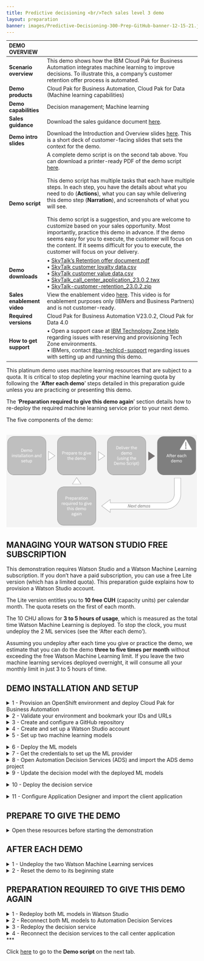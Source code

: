 ```yaml
---
title: Predictive decisioning <br/>Tech sales level 3 demo
layout: preparation
banner: images/Predictive-Decisioning-300-Prep-GitHub-banner-12-15-21.jpg
---
```



| DEMO OVERVIEW | |
| :---         | :--- |
| **Scenario overview** | This demo shows how the IBM Cloud Pak for Business Automation integrates machine learning to improve decisions. To illustrate this, a company’s customer retention offer process is automated. |
| **Demo products** | Cloud Pak for Business Automation, Cloud Pak for Data (Machine learning capabilities) |
| **Demo capabilities** | Decision management; Machine learning |
| **Sales guidance** | Download the sales guidance document <a href="./files/Predictive Decisioning Platinum Demo - Sales guidance.pdf" target="_blank" rel="noreferrer">here</a>. |
| **Demo intro slides** | Download the Introduction and Overview slides <a href="./files/Predictive Decisioning Platinum Demo - Intro deck.pptx" target="_blank" rel="noreferrer">here</a>. This is a short deck of customer-facing slides that sets the context for the demo. |
| **Demo script** | A complete demo script is on the second tab above. You can download a printer-ready PDF of the demo script <a href="./files/Predictive Decisioning Platinum Demo - PDF script.pdf" target="_blank" rel="noreferrer">here</a>. <br/><br/> This demo script has multiple tasks that each have multiple steps. In each step, you have the details about what you need to do (**Actions**), what you can say while delivering this demo step (**Narration**), and screenshots of what you will see.<br/><br/>This demo script is a suggestion, and you are welcome to customize based on your sales opportunity. Most importantly, practice this demo in advance. If the demo seems easy for you to execute, the customer will focus on the content. If it seems difficult for you to execute, the customer will focus on your delivery. |
| **Demo downloads** | • <a href="./files/Retention Policy.pdf" target="_blank" rel="noreferrer">SkyTalk’s Retention offer document.pdf</a> <br/>• <a href="./files/SkyTalk customer loyalty data.csv" target="_blank" rel="noreferrer">SkyTalk customer loyalty data.csv</a> <br/>• <a href="./files/SkyTalk customer value data.csv" target="_blank" rel="noreferrer">SkyTalk customer value data.csv</a> <br/>• <a href="./files/SkyTalk_call_center_application_23.0.2.twx" target="_blank" rel="noreferrer">SkyTalk_call_center_application_23.0.2.twx</a> <br/>• <a href="./files/SkyTalk-customer-retention_23.0.2.zip" target="_blank" rel="noreferrer">SkyTalk-customer-retention_23.0.2.zip</a> |
| **Sales enablement video** | View the enablement video  <a href="https://ibm.box.com/s/mzlmipw8gux5xnaeokjgvko10vxrsdkl" target="_blank" rel="noreferrer">here</a>. This video is for enablement purposes only (IBMers and Business Partners) and is not customer-ready. |
| **Required versions** | Cloud Pak for Business Automation V23.0.2, Cloud Pak for Data 4.0 <br/> |
| **How to get support** | • Open a support case at <a href="https://techzone.ibm.com/help" target="_blank" rel="noreferrer">IBM Technology Zone Help</a> regarding issues with reserving and provisioning Tech Zone environments.<br/>• IBMers, contact <a href="https://ibm.enterprise.slack.com/archives/C06HT5PHLN9" target="_blank" rel="noreferrer">#ba-techlcd-support</a>  regarding issues with setting up and running this demo. |

<span id="top"></span>

This platinum demo uses machine learning resources that are subject to a quota. It is critical to stop depleting your machine learning quota by following the ‘**After each demo**’ steps detailed in this preparation guide unless you are practicing or presenting this demo.

The ‘**Preparation required to give this demo again**’ section details how to re-deploy the required machine learning service prior to your next demo.

The five components of the demo:<br/><br/>

<img src="images/Prep267.png" width="800" />

## **MANAGING YOUR WATSON STUDIO FREE SUBSCRIPTION**

This demonstration requires Watson Studio and a Watson Machine Learning subscription. If you don’t have a paid subscription, you can use a free Lite version (which has a limited quota). This preparation guide explains how to provision a Watson Studio account.

The Lite version entitles you to **10 free CUH** (capacity units) per calendar month. The quota resets on the first of each month.

The 10 CHU allows for **3 to 5 hours of usage**, which is measured as the total time Watson Machine Learning is deployed. To stop the clock, you must undeploy the 2 ML services (see the ‘After each demo’).

Assuming you undeploy after each time you give or practice the demo, we estimate that you can do the demo **three to five times per month** without exceeding the free Watson Machine Learning limit. If you leave the two machine learning services deployed overnight, it will consume all your monthly limit in just 3 to 5 hours of time.

## **DEMO INSTALLATION AND SETUP**
<span id="importFlow"></span>
<details markdown="1">

<summary>1 - Provision an OpenShift environment and deploy Cloud Pak for Business Automation</summary>

To run this demonstration, you will need an OpenShift environment with Cloud Pak
for Business Automation 23.0.2 installed. We will use IBM Operational Decision
Manager on prem version contained in this installation. <br/> <inline-notification text="Note: If you want to use your ODM hosted on a SaaS tenant, just contact your SaaS administrator to get a user and password to connect your RES in Basic Authentication. Go directly to Step 3: Download the installation files."></inline-notification>

1. Visit the <a href="https://techzone.ibm.com/collection/tech-zone-certified-base-images/journey-pre-installed-software" target="_blank" rel="noreferrer">TechZone environment provisioning</a> page. <br/><br/>

2. Click the **CP4BA 23.0.x - Multi-Pattern Starter** tile. <br/> <img src="images/Prep-1-2-2.png" width="800" /><br/>

3. Select **Reserve now** tile. <br/> <img src="images/Prep-1-2-3.png" width="800" /><br/>

4. Select **Practice / Self-Education** <br/> <img src="images/Prep-1-2-4.png" width="800" /><br/>

5. Enter a **Purpose description** <br/> <img src="images/Prep-1-2-5.png" width="800" /><br/>

6. Select your **Preferred Geography** <br/> <img src="images/Prep-1-2-6.png" width="800" /><br/>

7. Select  **'5''** as **'Worker Node Couunt'**<br/> <img src="images/Prep-1-2-7.png" width="800" /><br/>

8. Select **’16 vCPU x 64GB – 100GB ephemeral storage’** as the **Starter service** (1) in the **Worker Node Flavor** <br/> <img src="images/Prep-1-2-8.png" width="800" /><br/>

9. Read and agree to **IBM Technology Zone's Terms and Conditions and End User Security Policies** (1). Click **Submit** (2). <br/> <img src="images/Prep-1-2-9.png" width="800" /><br/>

10. Check that the request was correctly submitted, and wait for the confirmation emails. <br/> <img src="images/Prep-1-2-10.png" width="800" /><br/>

**[Go to top](#top)**

</details>
<span id="importFlow"></span>
<details markdown="1">

<summary>2 - Validate your environment and bookmark your IDs and URLs</summary>
<br/>
After 4-5 hours, your Cloud Pak for Business Automation (CP4BA) should be ready. After requesting your CP4BA, you will receive a series of emails from IBM Technology Zone regarding the progress of your request.

1. Check for an email with the subject **Reservation Ready on IBM Technology Zone** (1). Click **View My Reservations** (2) <br/> <img src="images/Prep-2-1-1.png" width="800" /><br/>

2. Copy paste your **Kubeadmin / Passwords** in your notebook <br/> <img src="images/Prep-2-1-2.png" width="800" /><br/>

3. Click your reservation tile. <br/> <img src="images/Prep-2-1-3.png" width="800" /><br/> <inline-notification text="Your reservation status should be <strong>Ready</strong>"></inline-notification> 

4. Click the **Open your IBM Cloud environment**. <br/> <img src="images/Prep-2-1-4.png" width="800" /><br/>

1. Log in to your OpenShift console using the credentials provided during section 1 above.<br/><br/>

6. Expand the **Workloads** (1) and click **ConfigMaps** (2). <img src="images/Prep-2-6.png" width="800" /><br/>

7. Expand the **projects** menu (1) and click **cp4ba-starter** (2).<img src="images/Prep-2-7.png" width="800" /><br/>

8. Type '**access**' (1). Check that the **icp4adeploy-cp4ba-access-info** config map is present. <img src="images/Prep-2-8.png" width="800" /><inline-notification text="If the file is not listed, wait five more minutes for the CP4BA deployment to be completed"></inline-notification>

9. Click **icp4adeploy-cp4ba-access-info**. <img src="images/Prep-2-9.png" width="800" /><br/>

10. Scroll down (1) and check that all the ADS access information is displayed. ADS is the last element to install, so your CP4BA setup is completed once this info displays. <br/><img src="images/Prep-2-10.png" width="800" /><br/>

11. Copy the **CP4admin username** and **password** used to log in to the various CP4BA components into a note to access later. <img src="images/Prep-2-11.png" width="800" /><br/>

12. Copy the **URL** needed to access the various products required in this demonstration into a note to access later.<img src="images/Prep-2-12.png" width="800" /><br/>

**[Go to top](#top)**

</details>
<span id="importFlow"></span>
<details markdown="1">

<summary>3 - Create and configure a GitHub repository </summary>
<br/>
A GitHub repository is required to manage decision projects in ADS. You must create a personal Git repository. You can use for example https://github.com and create your own account. IBMers can use the IBM enterprise git on https://github.ibm.com.
<br/>
After logging into GitHub:
<br/>
1. Click **New** in the repository section.<img src="images/Prep10.png" width="800" /><br/>
2. Enter ‘**SkyTalk retention DS**’ (1) in the **Repository name** field. Click **Create repository** (2).<br/><img src="images/Prep11.png" width="800" /><br/>
3. Bookmark the repository URL (to configure ADS in a future step).<br/><img src="images/Prep12.png" width="800" /><br/>
4. Click your **profile** icon (1), then select **Settings** (2).<br/><img src="images/Prep13.png" width="800" /><br/>
5. Click **Developer settings**.<br/><img src="images/Prep14.png" width="800" /><br/>
6. Expand **Personal access tokens** and click **Tokens (classic)**.<br/><img src="images/Prep15.png" width="800" /><br/>
7. Click **Generate new token**.<br/><img src="images/Prep16.png" width="800" /><br/>
8. Enter **'ADS Platinum demo 23.0.2'** in the **Note** (1) and check **repo** (2).<br/><img src="images/Prep-3-8.png" width="800" /><br/>
9. Scroll down and click **Generate token**.<br/><img src="images/Prep18.png" width="800" /><br/>
10. Copy the **Personal access token** ID (it will be used in ADS).<br/><img src="images/Prep19.png" width="800" /><br/>
11. Expand your profile (1) and copy your **username** (it will be used in ADS).<br/><img src="images/Username.png" width="800" /><br/>

**[Go to top](#top)**

</details>
<span id="importFlow"></span>
<details markdown="1">

<summary>4 - Create and set up a Watson Studio account </summary>
1. Go to <a href="http://cloud.ibm.com" target="_blank" rel="noreferrer">IBM Cloud</a>.<br/>
2. Enter your **IBM ID**. If you do not have one, create a new one.<br/>
3. Ensure you are in your own Cloud Pak for Data account instance (1). Click **Create resource** (2).
<br/><img src="images/Prep20.png" width="800" /><br/>
4. If prompted, click **Go** in the **Internal Paid Account** column.<br/><img src="images/Prep268.png" width="800" /><br/>
5. Type **'watson'** (1) in the search field and then select **Watson Studio** (2).
<br/><img src="images/Prep21.png" width="800" /><br/>
6. Select the **Lite** plan (1) and a **location** (2). Read and accept **license agreements** (3). Click **Create** (4).
<br/><img src="images/Prep22.png" width="800" /><br/>
7. Return to **IBM Cloud**.
<br/><img src="images/Prep23.png" width="800" /><br/>
8. Click **Create resource**.<br/><img src="images/Prep24.png" width="800" /><br/>
9. Type **'machine'** (1) in the search field and then select **Watson Machine Learning** (2).
<br/><img src="images/Prep25.png" width="800" /><br/>
10. Select the **Lite** plan (1) and a **location** (2). Read and accept **license agreements** (3). Click **Create** (4).
<br/><img src="images/Prep26.png" width="800" /><br/>
11. Return to **IBM Cloud**.
<br/><img src="images/Prep27.png" width="800" /><br/>
12.	Click **Create resource**.
<br/><img src="images/Prep28.png" width="800" /><br/>
13. Type **'Object'** (1) in the search field and then select **Object Storage** (2).
<br/><img src="images/Prep29.png" width="800" /><br/>
14. Select **IBM Cloud** (1). Choose the **Lite** plan (2) and click **Create** (3).
<br/><img src="images/Prep30.png" width="800" /><br/>
15. Expand the **top menu** (1) and then select **Resource list** (2).
<br/><img src="images/Prep31.png" width="800" /><br/>
16. The new services should appear. Click **Watson Studio-2d**.
<br/><img src="images/Prep32.png" width="800" /><br/>
17. Click **Launch in IBM Cloud Pak for Data**.
<br/><img src="images/Prep33.png" width="800" /><br/>
18. Click **+** next to **Deployments**.
<br/><img src="images/Prep34.png" width="800" /><br/>
19. Name the production space **'SkyTalk production space'** (1). Select **Cloud Object Storage-xx** as the **storage service** (2). Select your **Machine Learning-xx** (3) as the machine learning service. Click **Create** (4).<br/><img src="images/Prep35.png" width="800" /><br/>
20.	Click **Close**.<br/><img src="images/Prep36.png" width="800" /><br/>
21. Click the **IBM Watson Studio** logo on the left side of the toolbar to return to the home page.<br/><img src="images/Prep37.png" width="800" /><br/>

**[Go to top](#top)**

</details>
<span id="importFlow"></span>
<details markdown="1">

<summary>5 - Set up two machine learning models </summary>
The Watson Studio environment is completely set up. The three services (Watson Studio, ML, and Storage) are ready, and the deployment environment is set up. Now let’s create the two prediction services using AutoAI in Watson Studio.
<br/>
Ensure you have downloaded these two data files prior to starting this step:
<br/>
<a href="./files/SkyTalk customer loyalty data.csv" target="_blank" rel="noreferrer">SkyTalk customer loyalty data.csv</a><br/>
<a href="./files/SkyTalk customer value data.csv" target="_blank" rel="noreferrer">SkyTalk customer value data.csv</a>
<br/><br/>
1. Click **+** next to **Projects**.
<br/><img src="images/Prep38.png" width="800" /><br/>
2. Select **Create an empty project**.
<br/><img src="images/Prep39.png" width="800" /><br/>
3. Name the project **'SkyTalk customer retention'** (1) and click **Create** (2).<br/>
<br/><img src="images/Prep40.png" width="800" /><br/>
4. Click the **Assets** tab.<br/>
<br/><img src="images/Prep41.png" width="800" /><br/>
5. Click **New asset +**.
<br/><img src="images/Prep42.png" width="800" /> <br/>
6. Select **AutoAI**.
<br/><img src="images/Prep43.png" width="800" /> <br/>
7. Name the AutoAI experiment **'SkyTalk churn prediction'** (1) and click **Associate a Machine Learning service instance** (2).
<br/><img src="images/Prep44.png" width="800" /><br/>
8. Select the **Machine learning-xx** (1) service. Click **Associate** (2).
<br/><img src="images/Prep45.png" width="800" /> <br/>
9. Click **Reload**.
<br/><img src="images/Prep46.png" width="800" /> <br/>
10. Click **Create**.
<br/><img src="images/Prep47.png" width="800" /> <br/>
11. Click **Browse**.
<br/><img src="images/Prep48.png" width="800" /> <br/>
12. Select the **SkyTalk customer loyalty data.csv** file (1) and click **Open** (2).
<br/><img src="images/Prep49.png" width="800" /> <br/>
13. When prompted **‘Create a time series forecast?'**, click **No**.
<br/><img src="images/Prep50.png" width="800" /> <br/>
14. When prompted **'What do you want to predict?'**, select **CHURN**.
<br/><img src="images/Prep52.png" width="800" /><br/>
15. Click **Run experiment**.
<br/><img src="images/Prep53.png" width="800" /> <br/>
16. The tool will create 8 pipelines, which will take approximately two minutes.
<br/><img src="images/Prep54.png" width="800" /> <br/>
17.	Scroll down to the pipeline marked with a star in the **Pipeline leaderboard** list and click **Save as** in the corresponding row.
<br/><img src="images/Prep55.png" width="800" /> <br/>
18. Select **Model** (1) and click **Create** (2).
<br/><img src="images/Prep56.png" width="800" /> <br/>
19. A **Saved model successfully** confirmation message appears.
<br/><img src="images/Prep57.png" width="500" /><br/>
20. Return to the project view by clicking **SkyTalk customer retention** in the breadcrumb navigation.
<br/><img src="images/Prep58.png" width="800" /><br/>
21. Click **New asset +**.
<br/><img src="images/Prep59.png" width="800" /><br/>
22.	Repeat steps 6 – 21 to create another model to predict Skytalk’s customer lifetime value.<br/>
• When repeating step 7, name the AutoAI experiment **‘SkyTalk lifetime value prediction’**. <br/>
• When repeating step 12, select the **SkyTalk customer value data** (2) file.<br/>
• When repeating step 14, select the **Lifetimevalue**.
<br/>
23.	After saving the starred pipeline as the **Skytalk lifetime value prediction** model, return to the project view by clicking **SkyTalk customer retention** in the breadcrumb menu.<br/><img src="images/Prep61.png" width="800" /><br/>
The two models display and are ready to be published in the deployment space.
<br/><img src="images/Prep62.png" width="800" /><br/>
24.	Hover the mouse over the first model and click **Promote to space**.
<br/><img src="images/Prep63.png" width="800" /><br/>
25.	Choose the **SkyTalk production space** (1) as the **Target space** and click **Promote** (2).
<br/><img src="images/Prep64.png" width="800" /><br/>
26.	Repeat steps 4.24 and 4.25 to promote the second model.
<br/>
27.	Return to the IBM Watson Studio home page then click **SkyTalk production space** in the deployment space section.
<br/><img src="images/Prep65.png" width="800" /><br/>
28.	Select the **Assets** tab.
<br/><img src="images/Prep66.png" width="800" /><br/>
29.	The **Assets** tab displays. The two Machine learning services are ready to be deployed.
<br/><img src="images/Prep67.png" width="800" /><br/>

**[Go to top](#top)**

</details>

<span id="step4"></span>

<details markdown="1">

<summary>6 - Deploy the ML models</summary>
<inline-notification text="Any time your ML services are deployed, your Machine Learning Lite subscription quota is consumed. To avoid running out of Watson ML quota, undeploy your ML services whenever you are not practicing or giving this demo."></inline-notification>
<br/>
The **Reset the demo to its beginning state** step on this page below contains the process to undeploy the services and stop the billing process.
<br/>
Redeploy your ML services approximately 15 minutes prior to practicing or giving this demo.
<br/>
1. From the Watson Studio environment, select the **SkyTalk production space** deployment space.
<br/><img src="images/Prep68.png" width="800" /><br/>
2. Select the **Assets** tab.
<br/><img src="images/Prep69.png" width="800" /><br/>
3. Deploy the **Skytalk churn prediction** by hovering your mouse over the right side of the corresponding row, clicking the rocket icon that appears, and clicking **Deploy**.
<br/><img src="images/Prep70.png" width="800" /><br/>
4. Select **Online** (1), name the deployment **'churn'** (2), and click **Create** (3).
<br/><img src="images/Prep71.png" width="800" /><br/>
5. Return to the **SkyTalk production space** using the breadcrumb menu and deploy the **Skytalk lifetime value prediction** by hovering your mouse over the right side of the corresponding row, clicking the rocket icon that appears, and clicking **Deploy**.
<br/><img src="images/Prep72.png" width="800" /><br/>
6. Select **Online** (1), name the deployment **'Lifetime value'** (2), and click **Create** (3).
<br/><img src="images/Prep73.png" width="800" /><br/>
7. Return to the **SkyTalk production space** using the breadcrumb menu and click the **Deployments** tab. Ensure the two services are deployed.
<br/><img src="images/Prep74.png" width="800" /><br/>

**[Go to top](#top)**

</details>
<span id="importFlow"></span>
<details markdown="1">

<summary>7 - Get the credentials to set up the ML provider</summary>
This section explains how to get the credentials to set up the machine learning provider in ADS.
<br/>
1. In the **Deployments - SkyTalk production space**, select the **Deployments** tab (1) and click **churn** (2).
<br/><img src="images/Prep75.png" width="800" /> <br/>
2. Copy the first portion of the **Endpoint** URL path (the blue hightlighted section in the screenshot) and save it for the upcoming ML provider configuration.
<br/><img src="images/Prep76.png" width="800" /> <br/>
3. Click **SkyTalk production space** in the breadcrumb menu.
<br/><img src="images/Prep77.png" width="800" /><br/>
4. Select the **Manage** tab.
<br/><img src="images/Prep78.png" width="800" /><br/>
5. Copy the deployment **Space GUID** and save it for the upcoming ML provider configuration step.
<br/><img src="images/Prep79.png" width="800" /> <br/>
6. Log out and return to the IBM Cloud environment at  <a href="http://cloud.ibm.com" target="_blank" rel="noreferrer">cloud.ibm.com </a>. Make sure you are in your personal Cloud Pak for Data instance.
<br/><img src="images/Prep80.png" width="800" /> <br/>
7. Click the **Manage** tab and select **Access (IAM)**.
<br/><img src="images/Prep81.png" width="800" /> <br/>
8. Click **API keys** (1) and then click **Create +** (2).
<br/><img src="images/Prep82.png" width="800" /> <br/>
9. Name the key **'MY_API_Key'** (1) and click **Create** (2).
<br/><img src="images/Prep83.png" width="500" /><br/>
10.	Click **Download** to save the **API key file** for the upcoming ML provider configuration.
<br/><img src="images/Prep84.png" width="800" /><br/>

**[Go to top](#top)**

</details>
<span id="importFlow"></span>
<details markdown="1">

<summary>8 - Open Automation Decision Services (ADS) and import the ADS demo project </summary>
Prior to performing this step, make sure you have downloaded the <a href="./files/SkyTalk-customer-retention_23.0.2.zip" target="_blank" rel="noreferrer">SkyTalk-customer-retention_23.0.2.zip</a> file. This file is required to set up the ADS decision service.
<br/>
1. Access the Cloud Pak for Business Automation using the bookmark saved in step 2. Select **Enterprise LDAP** in the **Log in with** drop down menu (1). Enter **‘cp4admin’** as the **Username** and the **Password** (2) from your note. Click **Log in** (3).<br/><img src="images/Prep269.png" width="800" /><br/>
2. Expand the **top menu** (1) and click **Business automations** (2) under **Design**.
<br/><img src="images/Prep85.png" width="800" /><br/>
3. Pass through the privacy warning messages by clicking **advanced** and then the **'proceed...'** link.<br/><br/>
4. Under **Business automations**, click **Create** (1) and select **Decision automations** (2).
<br/><img src="images/Prep86.png" width="800" /><br/>
5. Name the automation **'Customer retention'** (1) and then click **Create** (2).
<br/><img src="images/Prep87.png" width="800" /><br/>
6. Accept any privacy checks that may appear.
<br/><img src="images/Prep88.png" width="500" /><br/>
7. Close any guided tour views.<br/><br/>
8. Click **New decision**.
<br/><img src="images/Prep-new-decision.png" width="800" /><br/>
9. Click **Import decision service**.
<br/><img src="images/Prep-click-import-ds.png" width="800" /><br/>
10. Click **Browse**.
<br/><img src="images/Prep-click-browse.png" width="800" /><br/>
11. Select the <a href="./files/SkyTalk-customer-retention_23.0.2.zip" target="_blank" rel="noreferrer">SkyTalk-customer-retention_23.0.2.zip</a> file (1) and click **Open** (2).
<br/><img src="images/Prep-8-11.png" width="800" /><br/>
12. Click **Import**.
<br/><img src="images/Prep-click-import.png" width="800" /><br/>
13. Configure the ADS environment by clicking the **Settings** icon.
<br/><img src="images/Prep-settings-icon.png" width="800" /><br/>
14. In the **Remote Git repositories** tab, paste the git **Repository URL** (1) from step 2.3. Select **Create or update credentials for the decision automation** (2).
<br/><img src="images/RepositoryURL.png" width="800" /><br/>
15. Click **Username & password** (1), enter your Git username in the **Username** field, and enter the Git **Personal access token (API key)** from step 2.10 in the **Password** field (3). Click **Connect** (4).
<br/><img src="images/Credentials.png" width="800" /><br/>
16. Ensure that the **Remote Git repository** status is successfully connected.<br/><img src="images/Prep94.png" width="800" /><br/>To perform the following steps, your two machine learning services must be deployed in the Watson Studio deployment environment.
17.	Click the **Machine learning providers** tab to configure the machine learning provider.
<br/><img src="images/Prep95.png" width="800" /><br/>
18. Click **New +**.
<br/><img src="images/Prep96.png" width="800" /><br/>
19. Select the **Watson ML** (1) machine provider type and name the ML provider **'SkyTalk ML provider'** (2). Enter the **URL** (3) and **Space ID** (4) from step 7.5 and scroll down.<br/><br/>NOTE: The **Space ID** is the **Space GUID**.
<br/><img src="images/MLprovider.png" width="800" /><br/>
20. Enter the **API key** (1) from step 7.5, and click **Test connection** (2).<br/><br/>NOTE: The **Space ID** is the **Space GUID**.
<br/><img src="images/TestConnection.png" width="800" /><br/>
21. If the connection is successful, click **Save**.
<br/><img src="images/Prep98.png" width="800" /><br/>
22. Click **Customer retention** in the breadcrumb menu.
<br/><img src="images/Prep99.png" width="800" /><br/>

**[Go to top](#top)**

</details>
<span id="importFlow"></span>
<details markdown="1">

<summary>9 - Update the decision model with the deployed ML models</summary>
1. Click the **Retention ML** tile.
<br/><img src="images/Prep100.png" width="800" /><br/>
2. Click the **Customer Churn** model on the **Models** tab.
<br/><img src="images/Prep101.png" width="800" /><br/>
3. Click **Configure**.
<br/><img src="images/Prep102.png" width="800" /><br/>
4. Select **Remote machine learning model** (1) and click **Next** (2).
<br/><img src="images/Prep103.png" width="800" /><br/>
5. Select **SkyTalk ML provider** as the **Machine learning provider**.
<br/><img src="images/Prep104.png" width="800" /><br/>
6. Expand the **SkyTalk churn prediction model** (1), select the **churn** deployment (2), and click **Next** (3).
<br/><img src="images/Prep105.png" width="800" /><br/>
7. Click **Next**.
<br/><img src="images/Prep106.png" width="800" />
8. Click **Run** to test the invocation.
<br/><img src="images/Prep107.png" width="800" /><br/>
9. If the test succeeds, click **Next**.
<br/><img src="images/Prep108.png" width="800" /><br/>
10. Click **Generate from test output**.
<br/><img src="images/Prep109.png" width="800" /><br/>
11. Click **OK**.
<br/><img src="images/Prep110.png" width="800" /><br/>
12. Click **Apply**.
<br/><img src="images/Prep111.png" width="800" /><br/>
13. Click **Retention ML** in the breadcrumb menu.
<br/><img src="images/Prep112.png" width="800" /><br/>
14. Click **Customer Lifetime Value** and repeat steps 3 - 13 to configure the model. When repeating step 6, expand the **Skytalk lifetime value prediction** ML model and select **Customer lifetime value**.
<br/><img src="images/Prep113.png" width="800" /><br/>
15. Click the **Retention offer** model.
<br/><img src="images/Prep114.png" width="800" /><br/>
16. Select the **Run** tab.
<br/><img src="images/Prep115.png" width="800" /><br/>
17. Select the **High value profile** test file (1) and click **Run** (2). <br/><br/>The retention offer **Result** should display.  Click **Run** again if you get a timeout error the first time.
<br/><img src="images/Prep116.png" width="800" /><br/>
Your result should match the screenshot below.<br/><img src="images/Prep117.png" width="800" /><br/>

**[Go to top](#top)**

</details>

<span id="step10"></span>

<details markdown="1">

<summary>10 - Deploy the decision service</summary>
1. Click **Customer retention** in the breadcrumb menu.
<br/><img src="images/Prep-10-1.png" width="800" /><br/>
2. Select the **Share changes** tab.
<br/><img src="images/Prep-10-2.png" width="800" /><br/>
3. Click the **share all changes** box (1) and click **Share** (2).
<br/><img src="images/Prep-10-3.png" width="800" /><br/>
4. Click **Share** to push the updates to the Git repository.
<br/><img src="images/Prep-10-4.png" width="800" /><br/>
5. Select the **View history** tab.
<br/><img src="images/Prep-10-5.png" width="800" /><br/>
6. Refresh the page and then click **Version +** in the latest shared history.
<br/><img src="images/Prep-10-6.png" width="800" /><br/>
7. Enter version **'1.0.0'** (1) in the **Name** field and click **Create** (2).
<br/><img src="images/Prep-10-7.png" width="800" /><br/>
8. Click the **Deploy** tab.
<br/><img src="images/Prep-10-8.png" width="800" /><br/>
9. Expand the most recently created version **(1.0.0)** (1) and click **Deploy** (2) in the **Retention ML** row.
<br/><img src="images/Prep-10-9.png" width="800" /><br/>
10. Click **Deploy** to confirm.
<br/><img src="images/Prep-10-10.png" width="800" /><br/>
11. Wait for the deployment to finish (1). Click **Business Automations** (2) in the breadcrumb menu.
<br/><img src="images/Prep-10-11.png" width="800" /><br/>
12.	Select **Decision** (1) and then click the **Customer retention** tile (2).<br/><br/><inline-notification text=" Do not select <strong>Open</strong> on the tile."></inline-notification><br/><img src="images/Prep129.png" width="800" /><br/>
13.	The most recently deployed service displays. Click the **three dots** icon (1) and then select **Publish** (2).
<br/><img src="images/Prep130.png" width="800" /><br/>
14. Click **Publish**.
<br/><img src="images/Prep131.png" width="800" /><br/><inline-notification text="If the publish fails, wait for 5 minutes and try again. Some deployment operations may still be occurring in background."></inline-notification> 
15. Ensure the service appears as **Published**.
<br/><img src="images/Prep132.png" width="800" /><br/>

**[Go to top](#top)**

</details>

<span id="step11"></span>

<details markdown="1">

<summary>11 - Configure Application Designer and import the client application</summary>
Prior to performing this step, make sure you have downloaded the <a href="./files/SkyTalk_call_center_application_23.0.2.twx" target="_blank" rel="noreferrer"> SkyTalk_call_center_application_23.0.2.twx</a> archive file. This file is required to set up the ADS decision service.
<br/>

1. Expand the **top menu** (1), click **Design** (2), and then click **Business applications** (3).<br/><img src="images/Prep-11-1.png" width="800" /><br/>

2. Click **Import**. <br/><img src="images/Prep-11-2.png" width="800" /><br/>

3. Click the **upload link**. <br/><img src="images/Prep-11-3.png" width="800" /><br/>

4. Select the **SkyTalk_call_center_application_23.0.2.twx** file (1) and then click **Open** (2). <br/><img src="images/Prep-11-4.png" width="800" /><br/>

5. Click **Import**. <br/><img src="images/Prep-11-5.png" width="800" /><br/>

6. Click **Done**.<br/><img src="images/Prep-11-6.png" width="800" /><br/>

7. After the import, hover the mouse over the **SkyTalk call center Application** tile and click **Open**.<br/><img src="images/Prep-11-7.png" width="800" /><br/>

8. Click the **gear** icon. <br/><img src="images/Prep138.png" width="800" /><br/>

9. Set the **View mode** (1) to **Advanced**. Click **Save** (2). <br/><img src="images/Prep139.png" width="800" /><br/>

10. Refresh the page and ensure the **Overview**, **Diagram**, and **Variables** tabs are visible. <br/><img src="images/Prep-11-10.png" width="800" /><br/>

11. Click the **gear** icon on the left-hand side ribbon. <br/><img src="images/Prep-11-11.png" width="800" /><br/>

12. Click **Action and services** (1), right-click **rentention_ml** (2) and then click **Delete** (3). <br/><img src="images/Prep-11-12.png" width="800" /><br/>

13. Click **Yes** to confirm.  <br/><img src="images/Prep143.png" width="800" /><br/>

14. Click the **Diagram** tab.<br/><img src="images/Prep-11-14.png" width="800" /><br/>

15. Select the **Call skytalk_retention_ds** node (1) and then click the **Implementation** tab (2) below the diagram. <br/><img src="images/Prep-11-15.png" width="800" /><br/>

16. Click **New…** <br/><img src="images/Prep-11-16.png" width="800" /><br/>

17. Click **retention_ml Decision** (1), select the most recent version (2) as the **default version to use at runtime**, and click **Add** (3). <br/><img src="images/Prep147.png" width="800" /><br/>

18.	Click **x** to close the **retention_ml** service display. <br/><img src="images/Prep-11-18.png" width="800" /><br/>

19.	Click the **Variables** tab at the top of the diagram. <br/><img src="images/Prep-11-19.png" width="800" /><br/>

20. Select **customer (unavailable)** in the **Data** variables list. <br/><img src="images/Prep-11-20.png" width="800" /><br/>

21.	Click **Select…** in the **Details** pane. <br/><img src="images/Prep-11-21.png" width="800" /><br/>

22.	Select **decision_mlsamples_telco_retention_data_CustomerRecord** as the **Business Object**. <br/><img src="images/Prep-11-22.png" width="800" /><br/>

23.	Select **subscription (unavailable)** in the **Data** variables list. <br/><img src="images/Prep-11-23.png" width="800" /><br/>

24.	Click **Select…** in the **Details** pane. <br/><img src="images/Prep-11-24.png" width="800" /><br/>

25. Select **decision_mlsamples_telcor_etention_data_Subscription** as the **Business Object**. <br/><img src="images/Prep-11-25.png" width="800" /><br/>

26.	Select **retentionOffer (unavailable)** in the **Data** variables list. <br/><img src="images/Prep-11-26.png" width="800" /><br/>

27.	Click **Select…** in the **Details** pane. <br/><img src="images/Prep-11-27.png" width="800" /><br/>

28.	Select **decision_mlsamples_telco_retention_data_Offer** as the **Business Object**. <br/><img src="images/Prep-11-28.png" width="800" /><br/>

29.	Click the **Diagram** tab. <br/><img src="images/Prep-11-29.png" width="800" /><br/>

30.	Select **retentionOffer** on the **Operation** selector in the **Implementation** tab below the diagram.<br/><img src="images/Prep-11-30.png" width="800" /><br/>

31.	Click **Open** in the Input and Output mapping. <br/><img src="images/Prep-11-31.png" width="800" /><br/>

32.	Click **Insert suggestions**. <br/><img src="images/Prep-11-32.png" width="800" /><br/>

33.	Click the **Output mapping** tab. <br/><img src="images/Prep-11-33.png" width="800" /><br/>

34.	Click **Insert suggestions**. <br/><img src="images/Prep-11-34.png" width="800" /><br/>

35.	Click **OK**  <br/><img src="images/Prep-11-35.png" width="800" /><br/>

36. Click **Preview**  <br/><img src="images/Prep-11-36.png" width="800" /><br/> <inline-notification text="If the preview window displays an error, just logout and login again from your Cloud pak instance or wait a little bit and try again until the background operations are completed. "></inline-notification> 

37.	Enter **'Sarah Miller'** (1) in the **Search customer** field and click **Search** (2). <br/><img src="images/Prep165.png" width="800" /><br/>

38.	Click **Get offer**. <br/><img src="images/Prep166.png" width="800" /><br/>

39.	If you get a response without an error message, you are ready to demo.
<br/><img src="images/Prep167.png" width="800" /><br/>
**[Go to top](#top)**

</details>

## **PREPARE TO GIVE THE DEMO**
<span id="importFlow"></span>
<details markdown="1">

<summary>Open these resources before starting the demonstration</summary>

**1 - SkyTalk call center application**<br/>
1. Log in to Cloud Pak for Business Automation. Use the bookmark and credentials saved in step 2.<br/>
2. Expand the **top menu** (1), select the **arrow** icon (2) in the **Design** row, and click **Business applications** (3).<br/><img src="images/Prep168.png" width="800" /><br/>
3. Hover the mouse over the **SkyTalk call center Application** tile and click **Preview**.<br/><img src="images/Prep169.png" width="800" /><br/>
4. The **SkyTalk - Call Center** application opens.<br/><br/> <img src="images/Prep170.png" width="800" /><br/>

**2 - IBM Cloud Pak for Business Automation**<br/>
1. Click **IBM Cloud Pak / Automation**.<br/><img src="images/Prep171.png" width="800" /><br/>
2. The **Cloud Pak for Business Automation** home page opens.<br/><img src="images/Prep172.png" width="800" /><br/>

**3 - Watson Studio**<br/>
1. Go to the <a href="http://cloud.ibm.com" target="_blank" rel="noreferrer">IBM Cloud environment</a> and log in using your personal credentials. Ensure you are in your Cloud Pak for Data instance.<br/><br/>
2. Click the **Resource list** menu icon (1) and then select **Watson Studio-xx** (2).<br/><img src="images/Prep173.png" width="800" /><br/>
3. Click **Launch in IBM Cloud Pak for Data**.<br/><img src="images/Prep174.png" width="800" /><br/>
4. **Watson Studio** opens.<br/><img src="images/Prep175.png" width="800" /><br/>

**4 - SkyTalk customer retention policy.pdf**<br/>
1. Click this link to open <a href="./files/Retention Policy v2 RH.pdf" target="_blank" rel="noreferrer">SkyTalk customer retention policy.pdf.</a>
<br/>

**[Go to top](#top)**

</details>

## **AFTER EACH DEMO**
<span id="importFlow"></span>
<details markdown="1">

<summary>1 - Undeploy the two Watson Machine Learning services</summary>
1. Click the **SkyTalk production space** deployment.
<br/><img src="images/Prep176.png" width="800" /><br/>
2. Click the **Deployments** tab (1). Click the **three dots** icon in the **Lifetime value** row and select **Delete** (2). <br/><br/>Click **Delete** again to confirm the deletion. <br/> <inline-notification text="As soon as the two services are deleted, your Watson Machine Learning Lite subscription quota is not consumed anymore."></inline-notification><br/><img src="images/Prep177.png" width="800" /><br/>
3. Repeat step 2 and delete the deployment for the **churn prediction** row.
4. Click **Watson Studio** to return to the Watson Studio home page.
<br/><img src="images/Prep178.png" width="800" /><br/>
5. Click the **SkyTalk customer retention** project.
<br/><img src="images/Prep179.png" width="800" /><br/>
6. Click the **Assets** tab.
<br/><img src="images/Prep180.png" width="800" /><br/>
7. Click the **three dots** icon in the **Churn prediction 2** AutoAI experiment row.
<br/><img src="images/Prep181.png" width="800" /><br/>
8. Click **Delete**.
<br/><img src="images/Prep182.png" width="800" /><br/>
9. Click **Delete** again to confirm the removal.
<br/><img src="images/Prep183.png" width="800" /><br/>
<br/>

**[Go to top](#top)**

</details>
<span id="importFlow"></span>
<details markdown="1">

<summary>2 - Reset the demo to its beginning state</summary>
1. Go to the previously opened **Cloud Pak for Automation** browser tab. Click **Customer retention**.
<br/><img src="images/Prep184.png" width="800" /><br/>
2. Click **Open**.
<br/><img src="images/Prep185.png" width="800" /><br/>
3. Select the **Initial retention** tile.
<br/><img src="images/Prep186.png" width="800" /><br/>
4. Click **Retention offer**.
<br/><img src="images/Prep187.png" width="800" /><br/>
5. Hover the mouse over the purple **Customer Churn** rounded box.
<br/><img src="images/Prep188.png" width="800" /><br/>
6. Click the **trash** icon to delete the node.
<br/><img src="images/Prep189.png" width="800" /><br/>
7. Click **Initial retention** in the breadcrumb menu.
<br/><img src="images/Prep190.png" width="800" /><br/>
8. Click the **three dots** icon that appears when you move your cursor over the **Customer Churn** predictive model row.
<br/><img src="images/Prep191.png" width="800" /><br/>
9. Click **Delete**.
<br/><img src="images/Prep192.png" width="800" /><br/>
10. Click **Delete** to confirm.
<br/><img src="images/Prep193.png" width="800" /><br/>
11. Only the **Retention offer** predictive model should remain.
<br/><img src="images/Prep194.png" width="800" /><br/>

**[Go to top](#top)**

</details>

## **PREPARATION REQUIRED TO GIVE THIS DEMO AGAIN**
<span id="importFlow"></span>
<details markdown="1">
<summary>1 - Redeploy both ML models in Watson Studio </summary>
Before starting a new demo, you must redeploy the two ML models you previously created.
<br/>
<inline-notification text="Anytime your ML services are deployed, your Machine Learning Lite subscription quota is consumed. To avoid running out of Watson ML quota, undeploy your ML services whenever you are not practicing or giving this demo. "></inline-notification>
<br/>
The **Reset the demo to its beginning state** step on this page below contains the process to undeploy the services and stop the billing process.
<br/>
Redeploy your ML services approximately 15 minutes prior to practicing or giving this demo.
<br/>
1. Go to <a href="http://cloud.ibm.com" target="_blank" rel="noreferrer">**IBM Cloud **</a>.<br/>
2. Enter your **IBM ID**. If you do not have one, create a new one.<br/>
3. Expand the **top menu** (1) and then select **Resource list** (2).<br/><img src="images/Prep195.png" width="800" /
<br/>
4. Click **Watson Studio-2D** in the **Services and software** section.<br/><img src="images/Prep196.png" width="800" /><br/>
5. Click **Launch in IBM Cloud Pak for Data**.<br/><img src="images/Prep197.png" width="800" /><br/>
6. From the Watson Studio environment, select the **SkyTalk production space** deployment.
<br/><img src="images/Prep198.png" width="800" /><br/>
7. Click the **Assets** tab.<br/><img src="images/Prep199.png" width="800" /><br/>
8. Deploy the **Skytalk churn prediction** by clicking the corresponding rocket icon that appears when you hover over the right side of the row.<br/><img src="images/Prep200.png" width="800" /><br/>
9. Select **Online** (1), name the deployment **churn** (2), and click **Create** (3).<br/><img src="images/Prep201.png" width="800" /><br/>
10. Deploy the **SkyTalk lifetime value prediction** by clicking the corresponding rocket icon that appears when you hover over the right side of the row.<br/><img src="images/Prep202.png" width="800" /><br/>
11. Select **Online** (1), name the deployment **'Lifetime value'** (2), and click **Create** (3).<br/><img src="images/Prep203.png" width="800" /><br/>
12. Click the **Deployments** tab. Ensure the two services are deployed.<br/><img src="images/Prep204.png" width="800" /><br/>

**[Go to top](#top)**

</details>
<span id="importFlow"></span>
<details markdown="1">

<summary>2 - Reconnect both ML models to Automation Decision Services</summary>
1. Log in to Cloud Pak for Business Automation. Use the bookmark and credentials saved in step 2.<br/>
2. Click the recent automation **Customer retention**.<br/><img src="images/Prep205.png" width="800" /><br/><inline-notification text="You should have no deployed automation services, since they have been removed after the previous demo. Otherwise, remove them as explained in the <strong>After each demo</strong> section."></inline-notification><br/>
3. Click **Open**.<br/><img src="images/Prep206.png" width="800" /><br/>
4. Click **Retention ML**.<br/><img src="images/Prep207.png" width="800" /><br/>
5. Click the **Customer Churn** model on the **Models** tab.<br/><img src="images/Prep208.png" width="800" /><br/>
6. Click **Edit Configuration**.
<br/><img src="images/Prep209.png" width="800" /><br/>
7. Click **Next**.<br/><img src="images/Prep210.png" width="800" /><br/>
8. Expand the **SkyTalk churn prediction model** (1), select the **CHURN** deployment (2), and click **Next** (3).
<br/><img src="images/Prep211.png" width="800" /><br/>
9. Click **Next**.<br/><img src="images/Prep212.png" width="800" /><br/>
10.	Click **Run** to test the invocation.<br/><img src="images/Prep213.png" width="800" /><br/>
11.	If the test succeeds, click **Next**.<br/><img src="images/Prep214.png" width="800" /><br/>
12.	Click **Generate from test output**.<br/><img src="images/Prep215.png" width="800" /><br/>
13.	Click **OK**.<br/><img src="images/Prep216.png" width="800" /><br/>
14.	Click **Apply**.<br/><img src="images/Prep217.png" width="800" /><br/>
15.	Return to the **Retention ML** using the breadcrumb menu.<br/><img src="images/Prep218.png" width="800" /><br/>
16.	Click **Customer lifetime value** and then repeat previous steps 2 - 12, expanding and selecting the **Customer lifetime value ML** model.<br/><img src="images/Prep219.png" width="800" /><br/>
17.	Click the **Retention offer** model.<br/><img src="images/Prep220.png" width="800" /><br/>
18. Select the **Run** tab.<br/><img src="images/Prep51.png" width="800" /><br/>
19. Select the **High value profile** test file (1) and click **Run** (2).<br/><br/><inline-notification text="The <strong>retention offer</strong> should display. Click <strong>Run</strong> again if you get a timeout error the first time."></inline-notification><br/><img src="images/Prep221.png" width="800" /><br/>Your result should match the screen below:<br/><img src="images/Prep222.png" width="800" /><br/>

**[Go to top](#top)**

</details>
<span id="importFlow"></span>
<details markdown="1">

<summary>3 - Redeploy the decision service</summary>
1. Click **Customer retention** in the breadcrumb menu.<br/><img src="images/Prep223.png" width="800" /><br/>
2. Select the **Share changes** tab.<br/><img src="images/Prep224.png" width="800" /><br/>
3. Click the **share all changes** box (1) and click **Share** (2).<br/><img src="images/Prep225.png" width="800" /><br/>
4. Click **Share** to push the updates to the Git repository.<br/><img src="images/Prep226.png" width="800" /><br/>
5. Select the **View history** tab.<br/><img src="images/Prep227.png" width="800" /><br/>
6. Click **Version +** in the row with the deployment you just created.<br/><img src="images/Prep228.png" width="800" /><br/>
7. Name the version number **'2.0.0'** (1). Click **Create** (2).<br/><img src="images/Prep229.png" width="800" /><br/>
8. Click the **Deploy** tab.<br/><img src="images/Prep230.png" width="800" /><br/>
9. Expand the latest version.<br/><img src="images/Prep231.png" width="800" /><br/>
10. Click **Deploy** in the **Retention ML** row.<br/><inline-notification text="Make sure you do not click the <strong>Initial retention</strong> decision service."></inline-notification><br/><img src="images/Prep232.png" width="800" /><br/>
11. Click **Deploy** when prompted.<br/><img src="images/Prep233.png" width="800" /><br/>
12. Wait for the deployment to finish (1). Click **Business Automations** (2) in the breadcrumb menu.<br/><img src="images/Prep234.png" width="800" /><br/>
13. The most recently deployed service displays. Click the **three dots** icon (1) and then select **Publish** (2).<br/><img src="images/Prep235.png" width="800" /><br/>
14. Click **Publish**.<br/><img src="images/Prep236.png" width="800" /><br/><inline-notification text="If the service fails to publish, wait for 5 minutes and try again."></inline-notification><br/>
15. Ensure the service appears as **Published**.<br/><img src="images/Prep237.png" width="800" /><br/>

**[Go to top](#top)**

</details>
<span id="importFlow"></span>
<details markdown="1">

<summary>4 - Reconnect the decision services to the call center application</summary>
This step must be performed anytime a new version of the **SkyTalk_rentention_DS** is deployed. Make sure only the latest deployed DS is published to prevent **Data renaming issues** when reimporting the new service
<br/>

Once your decision service is deployed, repeat the Application configuration strating from **step 11.12**
<br/>

**[Go to top](#top)**
</details>
***

Click [here](demo-script) to go to the **Demo script** on the next tab.
